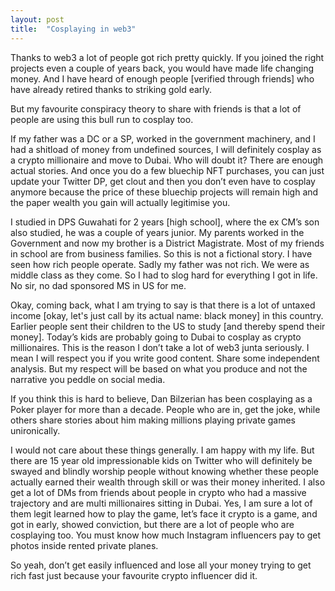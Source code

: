 ```yaml
---
layout: post
title:  "Cosplaying in web3"
---
```

Thanks to web3 a lot of people got rich pretty quickly. If you joined the right projects even a couple of years back, you would have made life changing money. And I have heard of enough people [verified through friends] who have already retired thanks to striking gold early.

But my favourite conspiracy theory to share with friends is that a lot of people are using this bull run to cosplay too.

If my father was a DC or a SP, worked in the government machinery, and I had a shitload of money from undefined sources, I will definitely cosplay as a crypto millionaire and move to Dubai. Who will doubt it? There are enough actual stories. And once you do a few bluechip NFT purchases, you can just update your Twitter DP, get clout and then you don’t even have to cosplay anymore because the price of these bluechip projects will remain high and the paper wealth you gain will actually legitimise you.

I studied in DPS Guwahati for 2 years [high school], where the ex CM’s son also studied, he was a couple of years junior. My parents worked in the Government and now my brother is a District Magistrate. Most of my friends in school are from business families. So this is not a fictional story. I have seen how rich people operate. Sadly my father was not rich. We were as middle class as they come. So I had to slog hard for everything I got in life. No sir, no dad sponsored MS in US for me.

Okay, coming back, what I am trying to say is that there is a lot of untaxed income [okay, let's just call by its actual name: black money] in this country. Earlier people sent their children to the US to study [and thereby spend their money]. Today’s kids are probably going to Dubai to cosplay as crypto millionaires. This is the reason I don’t take a lot of web3 junta seriously. I mean I will respect you if you write good content. Share some independent analysis. But my respect will be based on what you produce and not the narrative you peddle on social media.

If you think this is hard to believe, Dan Bilzerian has been cosplaying as a Poker player for more than a decade. People who are in, get the joke, while others share stories about him making millions playing private games unironically.

I would not care about these things generally. I am happy with my life. But there are 15 year old impressionable kids on Twitter who will definitely be swayed and blindly worship people without knowing whether these people actually earned their wealth through skill or was their money inherited. I also get a lot of DMs from friends about people in crypto who had a massive trajectory and are multi millionaires sitting in Dubai. Yes, I am sure a lot of them legit learned how to play the game, let’s face it crypto is a game, and got in early, showed conviction, but there are a lot of people who are cosplaying too. You must know how much Instagram influencers pay to get photos inside rented private planes.

So yeah, don’t get easily influenced and lose all your money trying to get rich fast just because your favourite crypto influencer did it.
